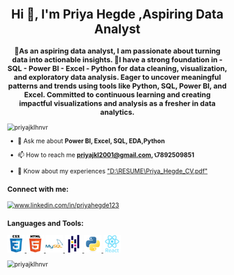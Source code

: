 <h1 align="center">Hi 👋, I'm Priya Hegde ,Aspiring Data Analyst</h1>
<h3 align="center">🎉As an aspiring data analyst, I am passionate about turning data into actionable insights. 🎄I have a strong foundation in - SQL - Power BI - Excel - Python for data cleaning, visualization, and exploratory data analysis. Eager to uncover meaningful patterns and trends using tools like Python, SQL, Power BI, and Excel. Committed to continuous learning and creating impactful visualizations and analysis as a fresher in data analytics.</h3>

<p align="left"> <img src="https://komarev.com/ghpvc/?username=priyajklhnvr&label=Profile%20views&color=0e75b6&style=flat" alt="priyajklhnvr" /> </p>

- 💬 Ask me about **Power BI, Excel, SQL, EDA,Python**

- 📫 How to reach me **priyajkl2001@gmail.com, 📞7892509851**

- 📄 Know about my experiences ["D:\RESUME\Priya_Hegde_CV.pdf"]("D:\RESUME\Priya_Hegde_CV.pdf")

<h3 align="left">Connect with me:</h3>
<p align="left">
<a href="https://linkedin.com/in/www.linkedin.com/in/priyahegde123" target="blank"><img align="center" src="https://raw.githubusercontent.com/rahuldkjain/github-profile-readme-generator/master/src/images/icons/Social/linked-in-alt.svg" alt="www.linkedin.com/in/priyahegde123" height="30" width="40" /></a>
</p>

<h3 align="left">Languages and Tools:</h3>
<p align="left"> <a href="https://www.w3schools.com/css/" target="_blank" rel="noreferrer"> <img src="https://raw.githubusercontent.com/devicons/devicon/master/icons/css3/css3-original-wordmark.svg" alt="css3" width="40" height="40"/> </a> <a href="https://www.w3.org/html/" target="_blank" rel="noreferrer"> <img src="https://raw.githubusercontent.com/devicons/devicon/master/icons/html5/html5-original-wordmark.svg" alt="html5" width="40" height="40"/> </a> <a href="https://www.mysql.com/" target="_blank" rel="noreferrer"> <img src="https://raw.githubusercontent.com/devicons/devicon/master/icons/mysql/mysql-original-wordmark.svg" alt="mysql" width="40" height="40"/> </a> <a href="https://pandas.pydata.org/" target="_blank" rel="noreferrer"> <img src="https://raw.githubusercontent.com/devicons/devicon/2ae2a900d2f041da66e950e4d48052658d850630/icons/pandas/pandas-original.svg" alt="pandas" width="40" height="40"/> </a> <a href="https://www.python.org" target="_blank" rel="noreferrer"> <img src="https://raw.githubusercontent.com/devicons/devicon/master/icons/python/python-original.svg" alt="python" width="40" height="40"/> </a> <a href="https://reactjs.org/" target="_blank" rel="noreferrer"> <img src="https://raw.githubusercontent.com/devicons/devicon/master/icons/react/react-original-wordmark.svg" alt="react" width="40" height="40"/> </a> </p>

<p><img align="center" src="https://github-readme-stats.vercel.app/api/top-langs?username=priyajklhnvr&show_icons=true&locale=en&layout=compact" alt="priyajklhnvr" /></p>




